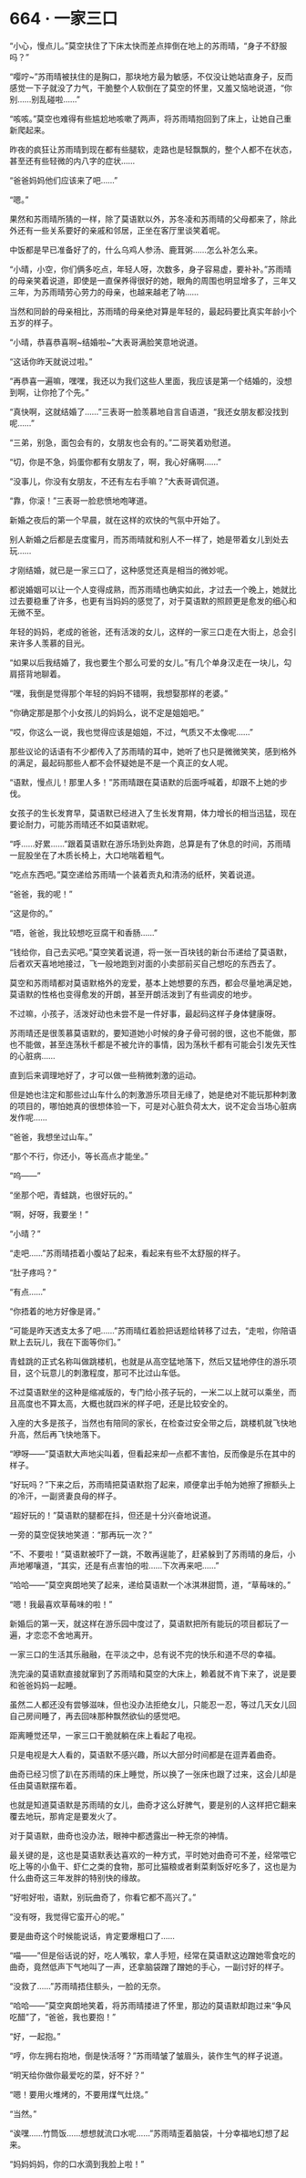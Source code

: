 # 664 · 一家三口

“小心，慢点儿。”莫空扶住了下床太快而差点摔倒在地上的苏雨晴，“身子不舒服吗？”

“嘤咛~”苏雨晴被扶住的是胸口，那块地方最为敏感，不仅没让她站直身子，反而感觉一下子就没了力气，干脆整个人软倒在了莫空的怀里，又羞又恼地说道，“你别……别乱碰啦……”

“咳咳。”莫空也难得有些尴尬地咳嗽了两声，将苏雨晴抱回到了床上，让她自己重新爬起来。

昨夜的疯狂让苏雨晴到现在都有些腿软，走路也是轻飘飘的，整个人都不在状态，甚至还有些轻微的内八字的症状……

“爸爸妈妈他们应该来了吧……”

“嗯。”

果然和苏雨晴所猜的一样，除了莫语默以外，苏冬凌和苏雨晴的父母都来了，除此外还有一些关系要好的亲戚和邻居，正坐在客厅里谈笑着呢。

中饭都是早已准备好了的，什么乌鸡人参汤、鹿茸粥……怎么补怎么来。

“小晴，小空，你们俩多吃点，年轻人呀，次数多，身子容易虚，要补补。”苏雨晴的母亲笑着说道，即使是一直保养得很好的她，眼角的周围也明显增多了，三年又三年，为苏雨晴劳心劳力的母亲，也越来越老了呐……

当然和同龄的母亲相比，苏雨晴的母亲绝对算是年轻的，最起码要比真实年龄小个五岁的样子。

“小晴，恭喜恭喜啊~结婚啦~”大表哥满脸笑意地说道。

“这话你昨天就说过啦。”

“再恭喜一遍嘛，嘿嘿，我还以为我们这些人里面，我应该是第一个结婚的，没想到啊，让你抢了个先。”

“真快啊，这就结婚了……”三表哥一脸羡慕地自言自语道，“我还女朋友都没找到呢……”

“三弟，别急，面包会有的，女朋友也会有的。”二哥笑着劝慰道。

“切，你是不急，妈蛋你都有女朋友了，啊，我心好痛啊……”

“没事儿，你没有女朋友，不还有左右手嘛？”大表哥调侃道。

“靠，你滚！”三表哥一脸悲愤地咆哮道。

新婚之夜后的第一个早晨，就在这样的欢快的气氛中开始了。

别人新婚之后都是去度蜜月，而苏雨晴就和别人不一样了，她是带着女儿到处去玩……

才刚结婚，就已是一家三口了，这种感觉还真是相当的微妙呢。

都说婚姻可以让一个人变得成熟，而苏雨晴也确实如此，才过去一个晚上，她就比过去要稳重了许多，也更有当妈妈的感觉了，对于莫语默的照顾更是愈发的细心和无微不至。

年轻的妈妈，老成的爸爸，还有活泼的女儿，这样的一家三口走在大街上，总会引来许多人羡慕的目光。

“如果以后我结婚了，我也要生个那么可爱的女儿。”有几个单身汉走在一块儿，勾肩搭背地聊着。

“嘿，我倒是觉得那个年轻的妈妈不错啊，我想娶那样的老婆。”

“你确定那是那个小女孩儿的妈妈么，说不定是姐姐吧。”

“哎，你这么一说，我也觉得应该是姐姐，不过，气质又不太像呢……”

那些议论的话语有不少都传入了苏雨晴的耳中，她听了也只是微微笑笑，感到格外的满足，最起码那些人都不会怀疑她是不是一个真正的女人呢。

“语默，慢点儿！那里人多！”苏雨晴跟在莫语默的后面呼喊着，却跟不上她的步伐。

女孩子的生长发育早，莫语默已经进入了生长发育期，体力增长的相当迅猛，现在要论耐力，可能苏雨晴还不如莫语默呢。

“呼……好累……”跟着莫语默在游乐场到处奔跑，总算是有了休息的时间，苏雨晴一屁股坐在了木质长椅上，大口地喘着粗气。

“吃点东西吧。”莫空递给苏雨晴一个装着贡丸和清汤的纸杯，笑着说道。

“爸爸，我的呢！”

“这是你的。”

“唔，爸爸，我比较想吃豆腐干和香肠……”

“钱给你，自己去买吧。”莫空笑着说道，将一张一百块钱的新台币递给了莫语默，后者欢天喜地地接过，飞一般地跑到对面的小卖部前买自己想吃的东西去了。

莫空和苏雨晴都对莫语默格外的宠爱，基本上她想要的东西，都会尽量地满足她，莫语默的性格也变得愈发的开朗，甚至开朗活泼到了有些调皮的地步。

不过嘛，小孩子，活泼好动也未尝不是一件好事，最起码这样子身体健康呀。

苏雨晴还是很羡慕莫语默的，要知道她小时候的身子骨可弱的很，这也不能做，那也不能做，甚至连荡秋千都是不被允许的事情，因为荡秋千都有可能会引发先天性的心脏病……

直到后来调理地好了，才可以做一些稍微刺激的运动。

但是她也注定和那些过山车什么的刺激游乐项目无缘了，她是绝对不能玩那种刺激的项目的，哪怕她真的很想体验一下，可是对心脏负荷太大，说不定会当场心脏病发作呢……

“爸爸，我想坐过山车。”

“那个不行，你还小，等长高点才能坐。”

“呜——”

“坐那个吧，青蛙跳，也很好玩的。”

“啊，好呀，我要坐！”

“小晴？”

“走吧……”苏雨晴捂着小腹站了起来，看起来有些不太舒服的样子。

“肚子疼吗？”

“有点……”

“你捂着的地方好像是肾。”

“可能是昨天透支太多了吧……”苏雨晴红着脸把话题给转移了过去，“走啦，你陪语默上去玩儿，我在下面等你们。”

青蛙跳的正式名称叫做跳楼机，也就是从高空猛地落下，然后又猛地停住的游乐项目，这个玩意儿的刺激程度，那可不比过山车低。

不过莫语默坐的这种是缩减版的，专门给小孩子玩的，一米二以上就可以乘坐，而且高度也不算太高，大概也就四米的样子吧，还是比较安全的。

入座的大多是孩子，当然也有陪同的家长，在检查过安全带之后，跳楼机就飞快地升高，然后再飞快地落下。

“咿呀——”莫语默大声地尖叫着，但看起来却一点都不害怕，反而像是乐在其中的样子。

“好玩吗？”下来之后，苏雨晴把莫语默抱了起来，顺便拿出手帕为她擦了擦额头上的冷汗，一副贤妻良母的样子。

“超好玩的！”莫语默的腿都在抖，但还是十分兴奋地说道。

一旁的莫空促狭地笑道：“那再玩一次？”

“不、不要啦！”莫语默被吓了一跳，不敢再逞能了，赶紧躲到了苏雨晴的身后，小声地嘟嚷道，“其实，还是有点害怕的啦……下次再来吧……”

“哈哈——”莫空爽朗地笑了起来，递给莫语默一个冰淇淋甜筒，道，“草莓味的。”

“嗯！我最喜欢草莓味的啦！”

新婚后的第一天，就这样在游乐园中度过了，莫语默把所有能玩的项目都玩了一遍，才恋恋不舍地离开。

一家三口的生活其乐融融，在平淡之中，总有说不完的快乐和道不尽的幸福。

洗完澡的莫语默直接就窜到了苏雨晴和莫空的大床上，赖着就不肯下来了，说是要和爸爸妈妈一起睡。

虽然二人都还没有尝够滋味，但也没办法拒绝女儿，只能忍一忍，等过几天女儿回自己房间睡了，再去回味那种飘然欲仙的感觉吧。

距离睡觉还早，一家三口干脆就躺在床上看起了电视。

只是电视是大人看的，莫语默不感兴趣，所以大部分时间都是在逗弄着曲奇。

曲奇已经习惯了趴在苏雨晴的床上睡觉，所以换了一张床也跟了过来，这会儿却是任由莫语默摆布着。

也就是知道莫语默是苏雨晴的女儿，曲奇才这么好脾气，要是别的人这样把它翻来覆去地玩，那肯定是要发火了。

对于莫语默，曲奇也没办法，眼神中都透露出一种无奈的神情。

最关键的是，这也是莫语默表达喜欢的一种方式，平时她对曲奇可不差，经常喂它吃上等的小鱼干、虾仁之类的食物，那可比猫粮或者剩菜剩饭好吃多了，这也是为什么曲奇这三年发胖的特别快的缘故。

“好啦好啦，语默，别玩曲奇了，你看它都不高兴了。”

“没有呀，我觉得它蛮开心的呢。”

要是曲奇这个时候能说话，肯定要爆粗口了……

“喵——”但是俗话说的好，吃人嘴软，拿人手短，经常在莫语默这边蹭她零食吃的曲奇，竟然低声下气地叫了一声，还拿脑袋蹭了蹭她的手心，一副讨好的样子。

“没救了……”苏雨晴捂住额头，一脸的无奈。

“哈哈——”莫空爽朗地笑着，将苏雨晴搂进了怀里，那边的莫语默却跑过来“争风吃醋”了，“爸爸，我也要抱！”

“好，一起抱。”

“哼，你左拥右抱地，倒是快活呀？”苏雨晴皱了皱眉头，装作生气的样子说道。

“明天给你做你最爱吃的菜，好不好？”

“嗯！要用火堆烤的，不要用煤气灶烧。”

“当然。”

“诶嘿……竹筒饭……想想就流口水呢……”苏雨晴歪着脑袋，十分幸福地幻想了起来。

“妈妈妈妈，你的口水滴到我脸上啦！”
